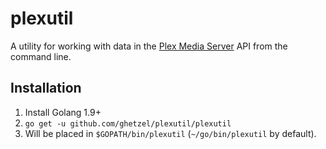 # plexutil

A utility for working with data in the [Plex Media Server](https://www.plex.tv) API from the command line.

## Installation

1. Install Golang 1.9+
2. `go get -u github.com/ghetzel/plexutil/plexutil`
3. Will be placed in `$GOPATH/bin/plexutil` (`~/go/bin/plexutil` by default).
